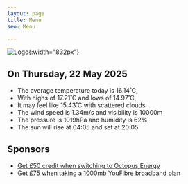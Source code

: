 ```yaml
---
layout: page
title: Menu
seo: Menu

---
```


![Logo](/images/logo.jpg){:width="832px"}

<!-- weather_marker starts -->
## On Thursday, 22 May 2025

- The average temperature today is 16.14˚C,
- With highs of 17.21˚C and lows of 14.97˚C,
- It may feel like 15.43˚C with scattered clouds
- The wind speed is 1.34m/s and visibility is 10000m
- The pressure is 1019hPa and humidity is 62%
- The sun will rise at 04:05 and set at 20:05

<!-- weather_marker ends -->

## Sponsors

- [Get £50 credit when switching to Octopus Energy](https://bit.ly/3oD1nnS)
- [Get £75 when taking a 1000mb YouFibre broadband plan](https://aklam.io/91zWhU?)
